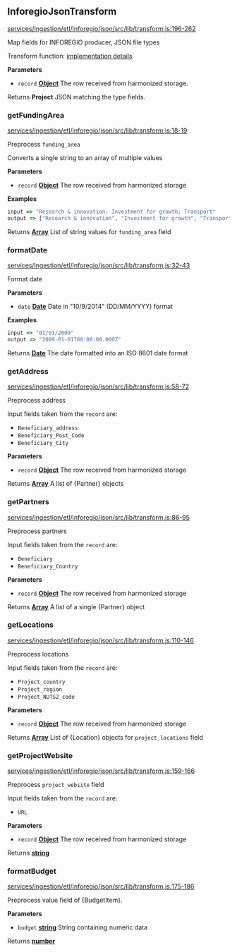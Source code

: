 <!-- Generated by documentation.js. Update this documentation by updating the source code. -->

## InforegioJsonTransform

[services/ingestion/etl/inforegio/json/src/lib/transform.js:196-262](https://github.com/ec-europa/eubfr-data-lake/blob/c21f3dedd3b0e335a255a53cc263a7f19612a3cb/services/ingestion/etl/inforegio/json/src/lib/transform.js#L196-L262 "Source code on GitHub")

Map fields for INFOREGIO producer, JSON file types

Transform function: [implementation details](https://github.com/ec-europa/eubfr-data-lake/blob/master/services/ingestion/etl/inforegio/json/src/lib/transform.js)

**Parameters**

-   `record` **[Object](https://developer.mozilla.org/docs/Web/JavaScript/Reference/Global_Objects/Object)** The row received from harmonized storage.

Returns **Project** JSON matching the type fields.

### getFundingArea

[services/ingestion/etl/inforegio/json/src/lib/transform.js:18-19](https://github.com/ec-europa/eubfr-data-lake/blob/c21f3dedd3b0e335a255a53cc263a7f19612a3cb/services/ingestion/etl/inforegio/json/src/lib/transform.js#L18-L19 "Source code on GitHub")

Preprocess `funding_area`

Converts a single string to an array of multiple values

**Parameters**

-   `record` **[Object](https://developer.mozilla.org/docs/Web/JavaScript/Reference/Global_Objects/Object)** The row received from harmonized storage

**Examples**

```javascript
input => "Research & innovation; Investment for growth; Transport"
output => ["Research & innovation", "Investment for growth", "Transport"]
```

Returns **[Array](https://developer.mozilla.org/docs/Web/JavaScript/Reference/Global_Objects/Array)** List of string values for `funding_area` field

### formatDate

[services/ingestion/etl/inforegio/json/src/lib/transform.js:32-43](https://github.com/ec-europa/eubfr-data-lake/blob/c21f3dedd3b0e335a255a53cc263a7f19612a3cb/services/ingestion/etl/inforegio/json/src/lib/transform.js#L32-L43 "Source code on GitHub")

Format date

**Parameters**

-   `date` **[Date](https://developer.mozilla.org/docs/Web/JavaScript/Reference/Global_Objects/Date)** Date in "10/9/2014" (DD/MM/YYYY) format

**Examples**

```javascript
input => "01/01/2009"
output => "2009-01-01T00:00:00.000Z"
```

Returns **[Date](https://developer.mozilla.org/docs/Web/JavaScript/Reference/Global_Objects/Date)** The date formatted into an ISO 8601 date format

### getAddress

[services/ingestion/etl/inforegio/json/src/lib/transform.js:58-72](https://github.com/ec-europa/eubfr-data-lake/blob/c21f3dedd3b0e335a255a53cc263a7f19612a3cb/services/ingestion/etl/inforegio/json/src/lib/transform.js#L58-L72 "Source code on GitHub")

Preprocess address

Input fields taken from the `record` are:

-   `Beneficiary_address`
-   `Beneficiary_Post_Code`
-   `Beneficiary_City`

**Parameters**

-   `record` **[Object](https://developer.mozilla.org/docs/Web/JavaScript/Reference/Global_Objects/Object)** The row received from harmonized storage

Returns **[Array](https://developer.mozilla.org/docs/Web/JavaScript/Reference/Global_Objects/Array)** A list of {Partner} objects

### getPartners

[services/ingestion/etl/inforegio/json/src/lib/transform.js:86-95](https://github.com/ec-europa/eubfr-data-lake/blob/c21f3dedd3b0e335a255a53cc263a7f19612a3cb/services/ingestion/etl/inforegio/json/src/lib/transform.js#L86-L95 "Source code on GitHub")

Preprocess partners

Input fields taken from the `record` are:

-   `Beneficiary`
-   `Beneficiary_Country`

**Parameters**

-   `record` **[Object](https://developer.mozilla.org/docs/Web/JavaScript/Reference/Global_Objects/Object)** The row received from harmonized storage

Returns **[Array](https://developer.mozilla.org/docs/Web/JavaScript/Reference/Global_Objects/Array)** A list of a single {Partner} object

### getLocations

[services/ingestion/etl/inforegio/json/src/lib/transform.js:110-146](https://github.com/ec-europa/eubfr-data-lake/blob/c21f3dedd3b0e335a255a53cc263a7f19612a3cb/services/ingestion/etl/inforegio/json/src/lib/transform.js#L110-L146 "Source code on GitHub")

Preprocess locations

Input fields taken from the `record` are:

-   `Project_country`
-   `Project_region`
-   `Project_NUTS2_code`

**Parameters**

-   `record` **[Object](https://developer.mozilla.org/docs/Web/JavaScript/Reference/Global_Objects/Object)** The row received from harmonized storage

Returns **[Array](https://developer.mozilla.org/docs/Web/JavaScript/Reference/Global_Objects/Array)** List of {Location} objects for `project_locations` field

### getProjectWebsite

[services/ingestion/etl/inforegio/json/src/lib/transform.js:159-166](https://github.com/ec-europa/eubfr-data-lake/blob/c21f3dedd3b0e335a255a53cc263a7f19612a3cb/services/ingestion/etl/inforegio/json/src/lib/transform.js#L159-L166 "Source code on GitHub")

Preprocess `project_website` field

Input fields taken from the `record` are:

-   `URL`

**Parameters**

-   `record` **[Object](https://developer.mozilla.org/docs/Web/JavaScript/Reference/Global_Objects/Object)** The row received from harmonized storage

Returns **[string](https://developer.mozilla.org/docs/Web/JavaScript/Reference/Global_Objects/String)** 

### formatBudget

[services/ingestion/etl/inforegio/json/src/lib/transform.js:175-186](https://github.com/ec-europa/eubfr-data-lake/blob/c21f3dedd3b0e335a255a53cc263a7f19612a3cb/services/ingestion/etl/inforegio/json/src/lib/transform.js#L175-L186 "Source code on GitHub")

Preprocess value field of {BudgetItem}.

**Parameters**

-   `budget` **[string](https://developer.mozilla.org/docs/Web/JavaScript/Reference/Global_Objects/String)** String containing numeric data

Returns **[number](https://developer.mozilla.org/docs/Web/JavaScript/Reference/Global_Objects/Number)** 
